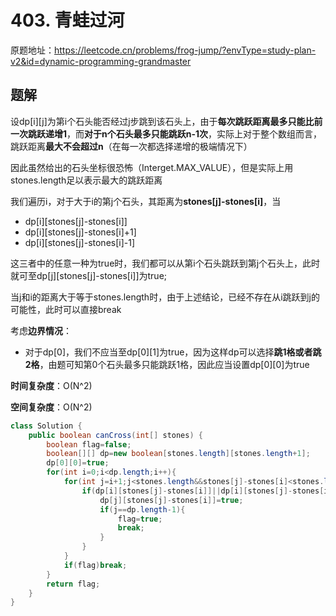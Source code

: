 # 403. 青蛙过河
原题地址：https://leetcode.cn/problems/frog-jump/?envType=study-plan-v2&id=dynamic-programming-grandmaster

## 题解
设dp[i][j]为第i个石头能否经过j步跳到该石头上，由于**每次跳跃距离最多只能比前一次跳跃递增1**，而**对于n个石头最多只能跳跃n-1次**，实际上对于整个数组而言，跳跃距离**最大不会超过n**（在每一次都选择递增的极端情况下）

因此虽然给出的石头坐标很恐怖（Interget.MAX_VALUE），但是实际上用stones.length足以表示最大的跳跃距离

我们遍历i，对于大于i的第j个石头，其距离为**stones[j]-stones[i]**，当
- dp[i][stones[j]-stones[i]]
- dp[i][stones[j]-stones[i]+1]
- dp[i][stones[j]-stones[i]-1]

这三者中的任意一种为true时，我们都可以从第i个石头跳跃到第j个石头上，此时就可至dp[j][stones[j]-stones[i]]为true;

当j和i的距离大于等于stones.length时，由于上述结论，已经不存在从i跳跃到j的可能性，此时可以直接break

考虑**边界情况**：
- 对于dp[0]，我们不应当至dp[0][1]为true，因为这样dp可以选择**跳1格或者跳2格**，由题可知第0个石头最多只能跳跃1格，因此应当设置dp[0][0]为true

**时间复杂度**：O(N^2)

**空间复杂度**：O(N^2)
```java
class Solution {
    public boolean canCross(int[] stones) {
        boolean flag=false;
        boolean[][] dp=new boolean[stones.length][stones.length+1];
        dp[0][0]=true;
        for(int i=0;i<dp.length;i++){
            for(int j=i+1;j<stones.length&&stones[j]-stones[i]<stones.length;j++){
                if(dp[i][stones[j]-stones[i]]||dp[i][stones[j]-stones[i]-1]||dp[i][stones[j]-stones[i]+1]){
                    dp[j][stones[j]-stones[i]]=true;
                    if(j==dp.length-1){
                        flag=true;
                        break;
                    }
                }
            }
            if(flag)break;
        }
        return flag;
    }
}
```
